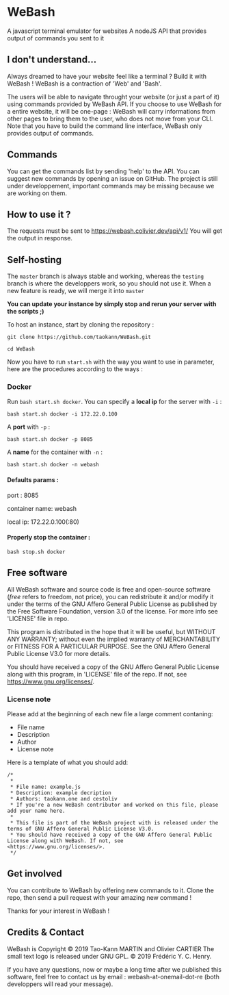 # WeBash
A javascript terminal emulator for websites
A nodeJS API that provides output of commands you sent to it

## I don't understand...
Always dreamed to have your website feel like a terminal ?
Build it with WeBash ! WeBash is a contraction of 'Web' and 'Bash'.


The users will be able to navigate throught your website (or just a part of it) using commands provided by WeBash API. If you choose to use WeBash for a entire website, it will be one-page : WeBash will carry informations from other pages to bring them to the user, who does not move from your CLI.
Note that you have to build the command line interface, WeBash only provides output of commands.

## Commands
You can get the commands list by sending 'help' to the API.
You can suggest new commands by opening an issue on GitHub.
The project is still under developpement, important commands may be missing because we are working on them.

## How to use it ?
The requests must be sent to https://webash.colivier.dev/api/v1/<your command here>
You will get the output in response.

## Self-hosting
The `master` branch is always stable and working, whereas the `testing` branch is where the developpers work, so you should not use it. When a new feature is ready, we will merge it into `master`

**You can update your instance by simply stop and rerun your server with the scripts ;)**

To host an instance, start by cloning the repository :

`git clone https://github.com/taokann/WeBash.git`

`cd WeBash`

Now you have to run `start.sh` with the way you want to use in parameter, here are the procedures according to the ways :

### Docker
Run `bash start.sh docker`.
You can specify a **local ip** for the server with `-i` :

`bash start.sh docker -i 172.22.0.100`

A **port** with `-p` :

`bash start.sh docker -p 8085`

A **name** for the container with `-n` :

`bash start.sh docker -n webash`

#### Defaults params :
port : 8085

container name: webash

local ip: 172.22.0.100(:80)

#### Properly stop the container :
`bash stop.sh docker`

## Free software
All WeBash software and source code is free and open-source software (*free* refers to freedom, not price), you can redistribute it and/or modify it under the terms of the GNU Affero General Public License as published by the Free Software Foundation, version 3.0 of the license.
For more info see 'LICENSE' file in repo.


This program is distributed in the hope that it will be useful, but WITHOUT ANY WARRANTY; without even the implied warranty of MERCHANTABILITY or FITNESS FOR A PARTICULAR PURPOSE. See the GNU Affero General Public License V3.0 for more details.


You should have received a copy of the GNU Affero General Public License along with this program, in 'LICENSE' file of the repo. If not, see <https://www.gnu.org/licenses/>.

### License note
Please add at the beginning of each new file a large comment contaning:
* File name
* Description
* Author
* License note

Here is a template of what you should add:
```
/*
 *
 * File name: example.js
 * Description: example decription
 * Authors: taokann.one and cestoliv
 * If you're a new WeBash contributor and worked on this file, please add your name here.
 *
 * This file is part of the WeBash project with is released under the terms of GNU Affero General Public License V3.0.
 * You should have received a copy of the GNU Affero General Public License along with WeBash. If not, see <https://www.gnu.org/licenses/>.
 */
```

## Get involved
You can contribute to WeBash by offering new commands to it.
Clone the repo, then send a pull request with your amazing new command !


Thanks for your interest in WeBash !

## Credits & Contact
WeBash is Copyright © 2019 Tao-Kann MARTIN and Olivier CARTIER
The small text logo is released under GNU GPL. © 2019 Frédéric Y. C. Henry.

If you have any questions, now or maybe a long time after we published this software, feel free to contact us by email : webash-at-onemail-dot-re (both developpers will read your message).

